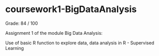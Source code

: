 # coursework1-BigDataAnalysis

Grade: 84 / 100

Assignment 1 of the module Big Data Analysis:

Use of basic R function to explore data, data analysis in R - Supervised Learning
